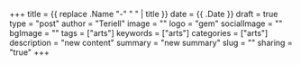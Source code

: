 +++
title = {{ replace .Name "-" " " | title }}
date = {{ .Date }}
draft = true
type = "post"
author = "Teriell"
image = ""
logo = "gem"
socialImage = ""
bgImage = ""
tags = ["arts"]
keywords = ["arts"]
categories = ["arts"]
description = "new content"
summary = "new summary"
slug = ""
sharing = "true"
+++
